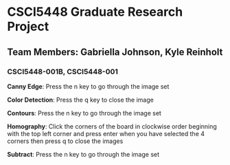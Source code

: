 # CSCI5448 Graduate Research Project

## Team Members: Gabriella Johnson, Kyle Reinholt

### CSCI5448-001B, CSCI5448-001

**Canny Edge**:
Press the n key to go through the image set

**Color Detection**:
Press the q key to close the image

**Contours**:
Press the n key to go through the image set

**Homography**:
Click the corners of the board in clockwise order beginning with the top left corner and press enter when you have selected the 4 corners then press q to close the images

**Subtract**:
Press the n key to go through the image set
